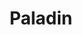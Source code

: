 ---
title: "Paladin"
canonical: "skill/paladin-x"
lists:
    - essence-creature-loresheets
tier: 1
ladder: "paladin"
---
